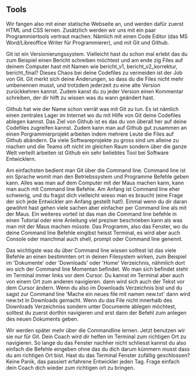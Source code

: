 ## Tools

Wir fangen also mit einer statische Webseite an, und werden dafür zuerst HTML und CSS lernen. Zusätzlich werden wir uns mit ein paar Programmiertools vertraut machen. Nämlich mit einen Code Editor \(das MS Word/Libreoffice Writer für Programmierer\), und mit Git und Github.

Git ist ein Versionierungssystem. Vielleicht hast du schon mal erlebt das du zum Beispiel einen Bericht schreiben möchtest und am ende zig Files auf deinem Computer hast mit Namen wie bericht\_v1, bericht\_v2\_korrektur, bericht\_final? Dieses Chaos bei deine Codefiles zu vermeiden ist der Job von Git. Git merkt sich deine Änderungen, so dass du die Files nicht mehr umbenennen musst, und trotzdem jederzeit zu eine alte Version zurückkehren kannst. Zudem kanst du zu jeder Version einen Kommentar schreiben, der dir hilft zu wissen was du wann geändert hast.

Github hat wie der Name schon verrät was mit Git zu tun. Es ist nämlich einen zentrales Lager im Internet wo du mit Hilfe von Git deine Codefiles ablegen kannst. Das Ziel von Github ist es das du von überall her auf deine Codefiles zugreifen kannst. Zudem kann man auf Github gut zusammen an einen Porgrammierprojekt arbeiten indem mehrere Leute die Files auf Github abändern. Da viele Softwareprojekte zu gross sind um alleine zu machen und die Teams oft nicht im gleichen Raum sondern über die ganze Welt verteilt arbeiten ist Github ein sehr beliebtes Tool bei Software Entwicklern.

Am einfachsten bedient man Git über die Command line. Command line ist ein Sprache womit man den Betriebssystem und Programme Befehle geben kann. Alles was man auf dem Computer mit der Maus machen kann, kann man auch mit Command line Befehle. Am Anfang ist Command line eher schwierig, und du fragst dich vielleicht wieso man es braucht \(eine Frage der sich jede Entwickler am Anfang gestellt hat!\). Einmal wenn du dir daran gewöhnt hast gehen viele sachen aber einfacher per Command line als mit der Maus. Ein weiteres vorteil ist das man die Command line befehle in einen Tutorial oder eine Anleitung viel preziser beschrieben kann als was man mit der Maus machen müsste. Das Programm, also das Fenster, wo du deine Command line  Befehle eingibst heisst Terminal, es wird aber auch Console oder manchmal auch shell, prompt oder Command line genennt. 

Das wichtigste was du über Command line wissen solltest ist das viele Befehle an einen bestimmten ort in deinen Filesystem wirken, zum Beispiel im 'Dokumente' oder 'Downloads' oder 'Home' Verzeichnis, nähmlich dort wo sich der Command line Momentan befindet. Wo man sich befindet steht im Terminal immer links vor dem Cursor. Du kannst im Terminal aber auch von einem Ort zum anderen navigieren. dann wird sich auch der Tekst vor dem Cursor ändern. Wenn du also im Downloads Verzeichnis bist und du sagst zur Command line 'Mache ein neues file mit namen new.txt' dann wird new.txt in Downloads gemacht. Wenn du das File nicht innerhalb des Downloads Verzeichniss sondern unter Documente ablegen möchtest, solltest du zuerst dorthin navigieren und erst dann der Befehl zum anlegen des neuen Dokuments geben. 

Wir werden später mehr über die Commandline lernen. Jetzt benutzen wir sie nur für Git. Dein Coach wird dir helfen im Terminal zum richtigen Ort zu navigieren. So lange du das Fenster nachher nicht schliesst kannst du also einfach die Befehle eingeben ohne das du dich darum kümmern musst dass du am richtigen Ort bist. Hast du das Terminal Fenster zufällig geschlossen? Keine Panik, das passiert erfahrene Entwickler jeden Tag. Frage einfach dein Coach dich wieder zum richtigen ort zu bringen. 


